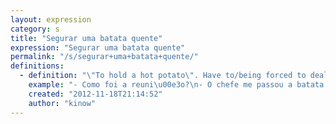 ```yaml
---
layout: expression
category: s
title: "Segurar uma batata quente"
expression: "Segurar uma batata quente"
permalink: "/s/segurar+uma+batata+quente/"
definitions:
  - definition: "\"To hold a hot potato\". Have to/being forced to deal with an unplesant/bad situation. It usually implies that it is not your fault, but you are stuck dealing with it because everybody else was able to dodge the responsability. If you also do that, you can say that you passou a batata quente (passed along the hot potato - to somebody else)."
    example: "- Como foi a reuni\u00e3o?\n- O chefe me passou a batata quente"
    created: "2012-11-18T21:14:52"
    author: "kinow"
---
```


